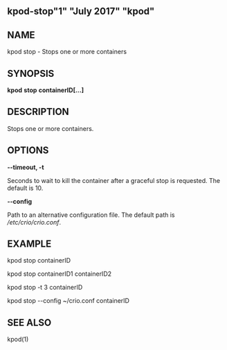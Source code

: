 ## kpod-stop"1" "July 2017" "kpod"

## NAME
kpod stop - Stops one or more containers

## SYNOPSIS
**kpod** **stop** **containerID[...]**

## DESCRIPTION
Stops one or more containers.

## OPTIONS

**--timeout, -t**

Seconds to wait to kill the container after a graceful stop is requested.  The default is 10.

**--config**

Path to an alternative configuration file.  The default path is */etc/crio/crio.conf*.

## EXAMPLE

kpod stop containerID 

kpod stop containerID1 containerID2

kpod stop -t 3 containerID

kpod stop --config ~/crio.conf containerID

## SEE ALSO
kpod(1)
